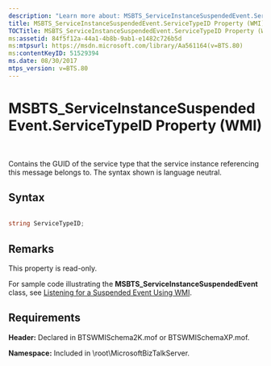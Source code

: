 ```yaml
---
description: "Learn more about: MSBTS_ServiceInstanceSuspendedEvent.ServiceTypeID Property (WMI)"
title: MSBTS_ServiceInstanceSuspendedEvent.ServiceTypeID Property (WMI)
TOCTitle: MSBTS_ServiceInstanceSuspendedEvent.ServiceTypeID Property (WMI)
ms:assetid: 84f5f12a-44a1-4b8b-9ab1-e1482c726b5d
ms:mtpsurl: https://msdn.microsoft.com/library/Aa561164(v=BTS.80)
ms:contentKeyID: 51529394
ms.date: 08/30/2017
mtps_version: v=BTS.80
---
```


# MSBTS\_ServiceInstanceSuspendedEvent.ServiceTypeID Property (WMI)

 

Contains the GUID of the service type that the service instance referencing this message belongs to. The syntax shown is language neutral.

## Syntax

```C#
  
string ServiceTypeID;  
```

## Remarks

This property is read-only.

For sample code illustrating the **MSBTS\_ServiceInstanceSuspendedEvent** class, see [Listening for a Suspended Event Using WMI](listening-for-a-suspended-event-using-wmi.md).

## Requirements

**Header:** Declared in BTSWMISchema2K.mof or BTSWMISchemaXP.mof.

**Namespace:** Included in \\root\\MicrosoftBizTalkServer.

